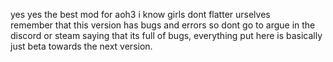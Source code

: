 yes yes the best mod for aoh3 i know girls dont flatter urselves                                                                                                                                                                                                                   
remember that this version has bugs and errors so dont go to argue in the discord or steam saying that its full of bugs, everything put here is basically just beta towards the next version.


